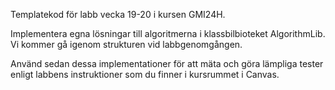 Templatekod för labb vecka 19-20 i kursen GMI24H.

Implementera egna lösningar till algoritmerna i klassbilbioteket AlgorithmLib. Vi kommer gå igenom strukturen vid labbgenomgången. 

Använd sedan dessa implementationer för att mäta och göra lämpliga tester enligt labbens instruktioner som du finner i kursrummet i Canvas.
